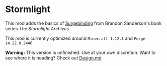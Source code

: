 Stormlight
=========

This mod adds the basics of [Surgebinding](http://coppermind.net/wiki/Surgebinding) from Brandon Sanderson's book series *The Stormlight Archives*. 

This mod is currently optimized around `Minecraft 1.12.1` and `Forge 14.22.0.2446`


**Warning:** This version is unfinished. Use at your own discretion. Want to see where it is heading? Check out [Design.md](./Design.md)
